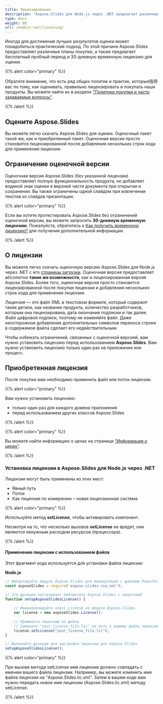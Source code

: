 ```yaml
---
title: Лицензирование
description: "Aspose.Slides для Node.js через .NET предлагает различные планы для покупки или предлагает бесплатный пробный период и 30-дневную временную лицензию для оценки, используя политику лицензирования и подписки."
type: docs
weight: 80
url: /nodejs-net/licensing/
---
```


Иногда для достижения лучших результатов оценки может понадобиться практический подход. По этой причине Aspose.Slides предоставляет различные планы покупки, а также предлагает бесплатный пробный период и 30-дневную временную лицензию для оценки.

{{% alert color="primary" %}}

Обратите внимание, что есть ряд общих политик и практик, которые指导 вас по тому, как оценивать, правильно лицензировать и покупать наши продукты. Вы можете найти их в разделе ["Политики покупки и часто задаваемые вопросы"](https://purchase.aspose.com/policies).

{{% /alert %}}

## **Оцените Aspose.Slides**
Вы можете легко скачать Aspose.Slides для оценки. Оценочный пакет такой же, как и приобретенный пакет. Оценочная версия просто становится лицензированной после добавления нескольких строк кода для применения лицензии.

## **Ограничение оценочной версии**
Оценочная версия Aspose.Slides (без указанной лицензии) предоставляет полную функциональность продукта, но добавляет водяной знак оценки в верхней части документа при открытии и сохранении. Вы также ограничены одной слайдом при извлечении текстов из слайдов презентации.

{{% alert color="primary" %}} 

Если вы хотите протестировать Aspose.Slides без ограничений оценочной версии, вы можете запросить **30-дневную временную лицензию**. Пожалуйста, обратитесь к [Как получить временную лицензию?](https://purchase.aspose.com/temporary-license) для получения дополнительной информации.

{{% /alert %}} 

## **О лицензии**
Вы можете легко скачать оценочную версию Aspose.Slides для Node.js через .NET с его [страницы загрузки](https://releases.aspose.com/slides/nodejs-net/). Оценочная версия предоставляет абсолютно **такие же возможности**, как и лицензированная версия Aspose.Slides. Более того, оценочная версия просто становится лицензированной после покупки лицензии и добавления нескольких строк кода для применения лицензии.

Лицензия — это файл XML в текстовом формате, который содержит такие детали, как название продукта, количество разработчиков, которым она лицензирована, дата окончания подписки и так далее. Файл цифровой подписи, поэтому не изменяйте файл. Даже неосторожное добавление дополнительных символов переноса строки в содержимое файла сделает его недействительным.

Чтобы избежать ограничений, связанных с оценочной версией, вам нужно установить лицензию перед использованием **Aspose.Slides**. Вам нужно установить лицензию только один раз на приложение или процесс.

## Приобретенная лицензия

После покупки вам необходимо применить файл или поток лицензии.

{{% alert color="primary" %}}

Вам нужно установить лицензию:
* только один раз для каждого домена приложения
* перед использованием других классов Aspose.Slides

{{% /alert %}}

{{% alert color="primary" %}}

Вы можете найти информацию о ценах на странице [“Информация о ценах”](https://purchase.aspose.com/pricing/slides/family).

{{% /alert %}}

### **Установка лицензии в Aspose.Slides для Node.js через .NET**

Лицензии могут быть применены из этих мест:

* Явный путь
* Поток
* Как лицензия по измерению – новая лицензионная система

{{% alert color="primary" %}}

Используйте метод **setLicense**, чтобы активировать компонент.

Несмотря на то, что несколько вызовов **setLicense** не вредят, они являются ненужным расходом ресурсов (процессора).

{{% /alert %}}

#### **Применение лицензии с использованием файла**

Этот фрагмент кода используется для установки файла лицензии:

**Node.js**

```javascript
// Импортируйте модуль Aspose.Slides для манипуляций с файлами PowerPoint
const asposeSlides = require('aspose.slides.via.net');

// Эта функция настраивает библиотеку Aspose.Slides с лицензией
function setupAsposeSlidesLicense() {
	
    // Инициализируйте класс License из модуля Aspose.Slides
    var license = new asposeSlides.License();
    
    // Примените лицензию из файла
    // Замените "your_license_file.lic" на путь к вашему файлу лицензии
    license.setLicense("your_license_file.lic");
}

// Выполните функцию для настройки лицензии для Aspose.Slides
setupAsposeSlidesLicense();
```
{{% alert color="primary" %}}

При вызове метода setLicense имя лицензии должно совпадать с именем вашего файла лицензии. Например, вы можете изменить имя файла лицензии на "Aspose.Slides.lic.xml". Затем в вашем коде вам нужно передать новое имя лицензии (Aspose.Slides.lic.xml) методу setLicense.

{{% /alert %}}